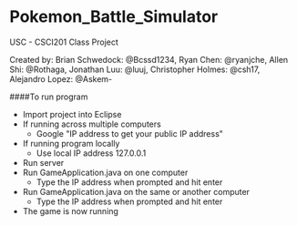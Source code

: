 Pokemon_Battle_Simulator
========================

USC - CSCI201 Class Project

Created by:
Brian Schwedock: @Bcssd1234,
Ryan Chen: @ryanjche,
Allen Shi: @Rothaga,
Jonathan Luu: @luuj,
Christopher Holmes: @csh17,
Alejandro Lopez: @Askem-


####To run program
+ Import project into Eclipse
+ If running across multiple computers
  + Google "IP address to get your public IP address"
+ If running program locally
  + Use local IP address 127.0.0.1
+ Run server
+ Run GameApplication.java on one computer
  + Type the IP address when prompted and hit enter
+ Run GameApplication.java on the same or another computer
  + Type the IP address when prompted and hit enter
+ The game is now running
